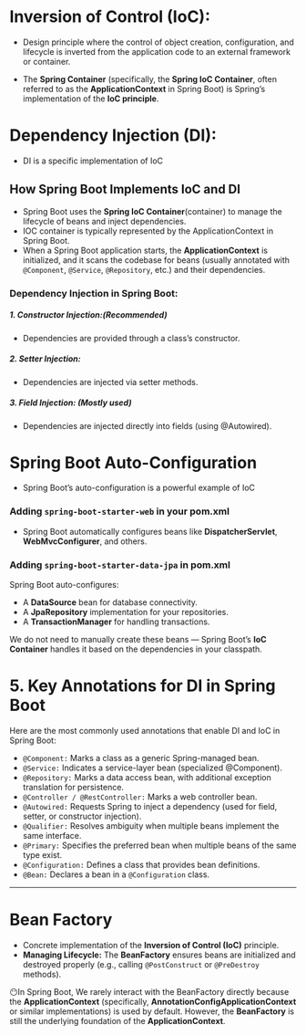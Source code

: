 # Inversion of Control (IoC):

- Design principle where the control of object creation, configuration, and lifecycle is inverted from the application code to an external framework or container.

- The **Spring Container** (specifically, the **Spring IoC Container**, often referred to as the **ApplicationContext** in Spring Boot) is Spring’s implementation of the **IoC principle**.

# Dependency Injection (DI):

- DI is a specific implementation of IoC

## How Spring Boot Implements IoC and DI

- Spring Boot uses the **Spring IoC Container**(container) to manage the lifecycle of beans and inject dependencies.
- IOC container is typically represented by the ApplicationContext in Spring Boot.
- When a Spring Boot application starts, the **ApplicationContext** is initialized, and it scans the codebase for beans (usually annotated with `@Component`, `@Service`, `@Repository`, etc.) and their dependencies.

### Dependency Injection in Spring Boot:

##### 1. Constructor Injection:(Recommended)

- Dependencies are provided through a class’s constructor.

##### 2. Setter Injection:

- Dependencies are injected via setter methods.

##### 3. Field Injection: (Mostly used)

- Dependencies are injected directly into fields (using @Autowired).

# Spring Boot Auto-Configuration

- Spring Boot’s auto-configuration is a powerful example of IoC

### Adding `spring-boot-starter-web` in your pom.xml

- Spring Boot automatically configures beans like **DispatcherServlet**, **WebMvcConfigurer**, and others.

### Adding `spring-boot-starter-data-jpa` in pom.xml

Spring Boot auto-configures:

- A **DataSource** bean for database connectivity.
- A **JpaRepository** implementation for your repositories.
- A **TransactionManager** for handling transactions.

We do not need to manually create these beans — Spring Boot’s **IoC Container** handles it based on the dependencies in your classpath.

# 5. Key Annotations for DI in Spring Boot

Here are the most commonly used annotations that enable DI and IoC in Spring Boot:

- `@Component:` Marks a class as a generic Spring-managed bean.
- `@Service:` Indicates a service-layer bean (specialized @Component).
- `@Repository:` Marks a data access bean, with additional exception translation for persistence.
- `@Controller / @RestController:` Marks a web controller bean.
- `@Autowired:` Requests Spring to inject a dependency (used for field, setter, or constructor injection).
- `@Qualifier:` Resolves ambiguity when multiple beans implement the same interface.
- `@Primary:` Specifies the preferred bean when multiple beans of the same type exist.
- `@Configuration:` Defines a class that provides bean definitions.
- `@Bean:` Declares a bean in a `@Configuration` class.

---

# Bean Factory

- Concrete implementation of the **Inversion of Control (IoC)** principle.
- **Managing Lifecycle:** The **BeanFactory** ensures beans are initialized and destroyed properly (e.g., calling `@PostConstruct` or `@PreDestroy` methods).

😶In Spring Boot, We rarely interact with the BeanFactory directly because the **ApplicationContext** (specifically, **AnnotationConfigApplicationContext** or similar implementations) is used by default. However, the **BeanFactory** is still the underlying foundation of the **ApplicationContext**.
